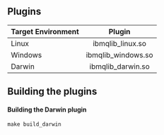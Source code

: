 ## Plugins
| Target Environment   |      Plugin         |
|----------------------|:-------------------:|
| Linux                |  ibmqlib_linux.so   | 
| Windows              |  ibmqlib_windows.so | 
| Darwin               |  ibmqlib_darwin.so  |

## Building the plugins

#### Building the Darwin plugin
`make build_darwin`